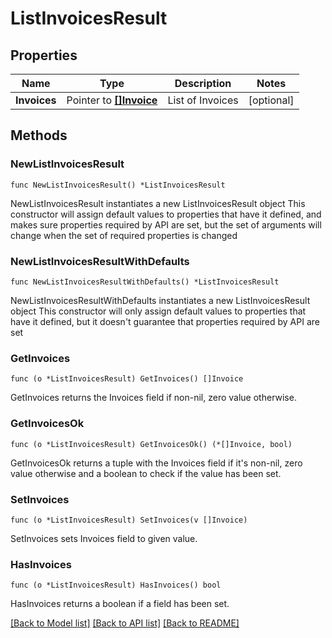 # ListInvoicesResult

## Properties

Name | Type | Description | Notes
------------ | ------------- | ------------- | -------------
**Invoices** | Pointer to [**[]Invoice**](Invoice.md) | List of Invoices | [optional] 

## Methods

### NewListInvoicesResult

`func NewListInvoicesResult() *ListInvoicesResult`

NewListInvoicesResult instantiates a new ListInvoicesResult object
This constructor will assign default values to properties that have it defined,
and makes sure properties required by API are set, but the set of arguments
will change when the set of required properties is changed

### NewListInvoicesResultWithDefaults

`func NewListInvoicesResultWithDefaults() *ListInvoicesResult`

NewListInvoicesResultWithDefaults instantiates a new ListInvoicesResult object
This constructor will only assign default values to properties that have it defined,
but it doesn't guarantee that properties required by API are set

### GetInvoices

`func (o *ListInvoicesResult) GetInvoices() []Invoice`

GetInvoices returns the Invoices field if non-nil, zero value otherwise.

### GetInvoicesOk

`func (o *ListInvoicesResult) GetInvoicesOk() (*[]Invoice, bool)`

GetInvoicesOk returns a tuple with the Invoices field if it's non-nil, zero value otherwise
and a boolean to check if the value has been set.

### SetInvoices

`func (o *ListInvoicesResult) SetInvoices(v []Invoice)`

SetInvoices sets Invoices field to given value.

### HasInvoices

`func (o *ListInvoicesResult) HasInvoices() bool`

HasInvoices returns a boolean if a field has been set.


[[Back to Model list]](../README.md#documentation-for-models) [[Back to API list]](../README.md#documentation-for-api-endpoints) [[Back to README]](../README.md)


